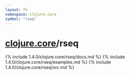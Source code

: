 ```yaml
---
layout: fn
namespace: clojure.core
symbol: "rseq"
---
```


# [clojure.core](../)/rseq

{% include 1.4.0/clojure.core/rseq/docs.md %}
{% include 1.4.0/clojure.core/rseq/examples.md %}
{% include 1.4.0/clojure.core/rseq/src.md %}

